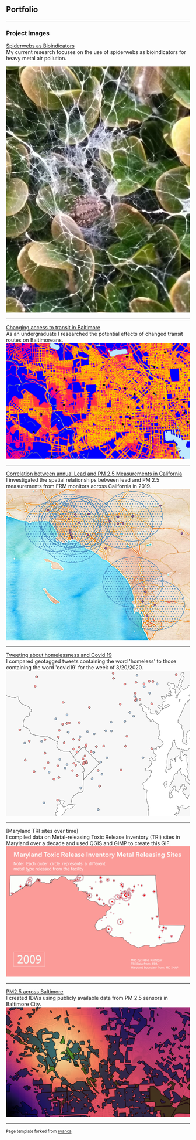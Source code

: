 ## Portfolio

---

### Project Images

[Spiderwebs as Bioindicators](spiderwebs/index)
<br>
My current research focuses on the use of spiderwebs as bioindicators for heavy metal air pollution. 

[<img src="images/spiderbutt.jpg?raw=true"/>](spiderwebs/index.md)

---
[Changing access to transit in Baltimore](capstone/index.md)
<br>
As an undergraduate I researched the potential effects of changed transit routes on Baltimoreans. 
[<img src="images/closeup.PNG?raw=true"/>](capstone/index.md)

---
[Correlation between annual Lead and PM 2.5 Measurements in California](project1_486/index.md)
<br>
I investigated the spatial relationships between lead and PM 2.5 measurements from FRM monitors across California in 2019. 
[<img src="images/closeup_buffer_ca.PNG?raw=true"/>](project1_486/index.md)

---
[Tweeting about homelessness and Covid 19](twitter/index.md)
<br>
I compared geotagged tweets containing the word 'homeless' to those containing the word 'covid19' for the week of 3/20/2020. 
[<img src="images/homelesscovid_screenshot.PNG?raw=true"/>](twitter/index.md)

---
[Maryland TRI sites over time]
<br>
I compiled data on Metal-releasing Toxic Release Inventory (TRI) sites in Maryland over a decade and used QGIS and GIMP to create this GIF.
<img src="/images/tri_sites.gif?raw=true"/>

---
[PM2.5 across Baltimore](sensorIDW/index.md)
<br>
I created IDWs using publicly available data from PM 2.5 sensors in Baltimore City.
<br>
[<img src="/images/snipimage.PNG?raw=true"/>](sensorIDW/index.md)

---
<p style="font-size:11px">Page template forked from <a href="https://github.com/evanca/quick-portfolio">evanca</a></p>
<!-- Remove above link if you don't want to attibute -->

